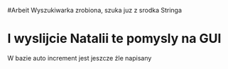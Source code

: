 #Arbeit
Wyszukiwarka zrobiona, szuka juz z srodka Stringa
# I wyslijcie Natalii te pomysly na GUI

W bazie auto increment jest jeszcze źle napisany
